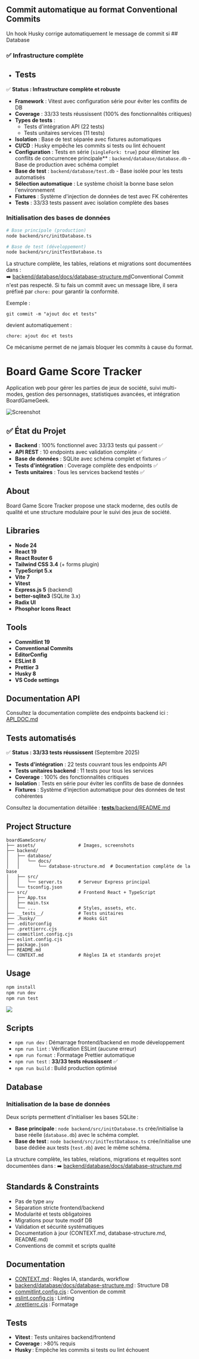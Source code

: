 ## Commit automatique au format Conventional Commits

Un hook Husky corrige automatiquement le message de commit si ## Database

### ✅ Infrastructure complète

- ## Tests

✅ **Status : Infrastructure complète et robuste**

- **Framework** : Vitest avec configuration série pour éviter les conflits de DB
- **Coverage** : 33/33 tests réussissent (100% des fonctionnalités critiques)
- **Types de tests** :
  - Tests d'intégration API (22 tests) 
  - Tests unitaires services (11 tests)
- **Isolation** : Base de test séparée avec fixtures automatiques
- **CI/CD** : Husky empêche les commits si tests ou lint échouent
- **Configuration** : Tests en série (`singleFork: true`) pour éliminer les conflits de concurrencee principale** : `backend/database/database.db` - Base de production avec schéma complet
- **Base de test** : `backend/database/test.db` - Base isolée pour les tests automatisés
- **Sélection automatique** : Le système choisit la bonne base selon l'environnement
- **Fixtures** : Système d'injection de données de test avec FK cohérentes
- **Tests** : 33/33 tests passent avec isolation complète des bases

### Initialisation des bases de données

```bash
# Base principale (production)
node backend/src/initDatabase.ts

# Base de test (développement)
node backend/src/initTestDatabase.ts
```

La structure complète, les tables, relations et migrations sont documentées dans :  
➡️ [backend/database/docs/database-structure.md](backend/database/docs/database-structure.md)Conventional Commit n'est pas respecté.
Si tu fais un commit avec un message libre, il sera préfixé par `chore:` pour garantir la conformité.

Exemple :
```
git commit -m "ajout doc et tests"
```
devient automatiquement :
```
chore: ajout doc et tests
```
Ce mécanisme permet de ne jamais bloquer les commits à cause du format.
# Board Game Score Tracker

Application web pour gérer les parties de jeux de société, suivi multi-modes, gestion des personnages, statistiques avancées, et intégration BoardGameGeek.

![Screenshot](assets/screenshot.png)

## ✅ État du Projet

- **Backend** : 100% fonctionnel avec 33/33 tests qui passent ✅
- **API REST** : 10 endpoints avec validation complète ✅
- **Base de données** : SQLite avec schéma complet et fixtures ✅
- **Tests d'intégration** : Coverage complète des endpoints ✅
- **Tests unitaires** : Tous les services backend testés ✅

## About

Board Game Score Tracker propose une stack moderne, des outils de qualité et une structure modulaire pour le suivi des jeux de société.

## Libraries

- **Node 24**
- **React 19**
- **React Router 6**
- **Tailwind CSS 3.4** (+ forms plugin)
- **TypeScript 5.x**
- **Vite 7**
- **Vitest**
- **Express.js 5** (backend)
- **better-sqlite3** (SQLite 3.x)
- **Radix UI**
- **Phosphor Icons React**

## Tools

- **Commitlint 19**
- **Conventional Commits**
- **EditorConfig**
- **ESLint 8**
- **Prettier 3**
- **Husky 8**
- **VS Code settings**


## Documentation API

Consultez la documentation complète des endpoints backend ici : [API_DOC.md](./API_DOC.md)

## Tests automatisés

✅ **Status : 33/33 tests réussissent** (Septembre 2025)

- **Tests d'intégration** : 22 tests couvrant tous les endpoints API
- **Tests unitaires backend** : 11 tests pour tous les services
- **Coverage** : 100% des fonctionnalités critiques
- **Isolation** : Tests en série pour éviter les conflits de base de données
- **Fixtures** : Système d'injection automatique pour des données de test cohérentes

Consultez la documentation détaillée : [__tests__/backend/README.md](./__tests__/backend/README.md)

## Project Structure

```
boardGameScore/
├── assets/                # Images, screenshots
├── backend/
│   ├── database/
│   │   └── docs/
│   │       └── database-structure.md  # Documentation complète de la base
│   ├── src/
│   │   └── server.ts      # Serveur Express principal
│   └── tsconfig.json
├── src/                   # Frontend React + TypeScript
│   ├── App.tsx
│   ├── main.tsx
│   └── ...                # Styles, assets, etc.
├── __tests__/             # Tests unitaires
├── .husky/                # Hooks Git
├── .editorconfig
├── .prettierrc.cjs
├── commitlint.config.cjs
├── eslint.config.cjs
├── package.json
├── README.md
└── CONTEXT.md             # Règles IA et standards projet
```

## Usage

```bash
npm install
npm run dev
npm run test
```

![](assets/template-usage.png)

## Scripts

- `npm run dev` : Démarrage frontend/backend en mode développement
- `npm run lint` : Vérification ESLint (aucune erreur)
- `npm run format` : Formatage Prettier automatique
- `npm run test` : **33/33 tests réussissent** ✅
- `npm run build` : Build production optimisé

## Database

### Initialisation de la base de données

Deux scripts permettent d’initialiser les bases SQLite :

- **Base principale** : `node backend/src/initDatabase.ts` crée/initialise la base réelle (`database.db`) avec le schéma complet.
- **Base de test** : `node backend/src/initTestDatabase.ts` crée/initialise une base dédiée aux tests (`test.db`) avec le même schéma.

La structure complète, les tables, relations, migrations et requêtes sont documentées dans : ➡️ [backend/database/docs/database-structure.md](backend/database/docs/database-structure.md)

## Standards & Constraints

- Pas de type `any`
- Séparation stricte frontend/backend
- Modularité et tests obligatoires
- Migrations pour toute modif DB
- Validation et sécurité systématiques
- Documentation à jour (CONTEXT.md, database-structure.md, README.md)
- Conventions de commit et scripts qualité

## Documentation

- [CONTEXT.md](CONTEXT.md) : Règles IA, standards, workflow
- [backend/database/docs/database-structure.md](backend/database/docs/database-structure.md) : Structure DB
- [commitlint.config.cjs](commitlint.config.cjs) : Convention de commit
- [eslint.config.cjs](eslint.config.cjs) : Linting
- [.prettierrc.cjs](.prettierrc.cjs) : Formatage

## Tests

- **Vitest** : Tests unitaires backend/frontend
- **Coverage** : >80% requis
- **Husky** : Empêche les commits si tests ou lint échouent
